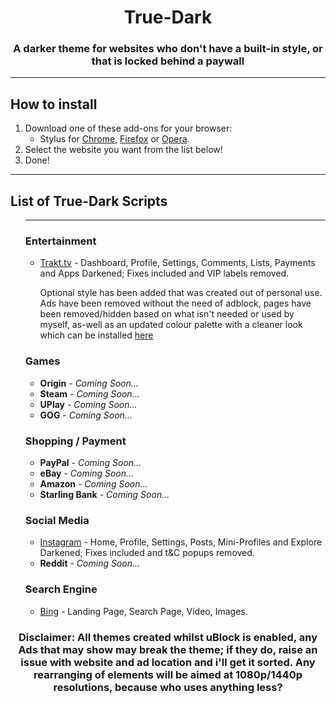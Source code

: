 <p>
    <h1 align="center"><strong>True-Dark</strong></h1>
    <h3 align="center">A darker theme for websites who don't have a built-in style, or that is locked behind a paywall</h3>
    <p align="center">
<hr>
<p>
    <h2 align="left">How to install</h2>
    <ol align="left">
        <li>Download one of these add-ons for your browser:
            <ul>
                <li>Stylus for <a
                        href="https://chrome.google.com/webstore/detail/stylus/clngdbkpkpeebahjckkjfobafhncgmne">Chrome</a>,
                    <a href="https://addons.mozilla.org/firefox/addon/styl-us/">Firefox</a> or <a
                        href="https://addons.opera.com/extensions/details/stylus/">Opera</a>.</li>
            </ul>
        </li>
        <li>Select the website you want from the list below!
        <li>Done!</li>
    </ol>
    <hr>
    <h2 align="left">List of True-Dark Scripts</h2>
    <ol align="left">
    <hr>
    <h3 align="left">Entertainment</h3>
            <ul>
                <li><a href="https://raw.githubusercontent.com/wadforth/True-Dark/main/Trakt.tv/true-trakt.user.css">Trakt.tv</a> - Dashboard, Profile, Settings, Comments, Lists, Payments and Apps Darkened; Fixes included and VIP labels removed. <p>Optional style has been added that was created out of personal use. Ads have been removed without the need of adblock, pages have been removed/hidden based on what isn't needed or used by myself, as-well as an updated colour palette with a cleaner look which can be installed <a href="https://raw.githubusercontent.com/wadforth/True-Dark/main/Trakt.tv/true-trakt-optional.user.css">here</a></li>
    </ul>
    <h3>Games</h3>
            <ul>
                <li><b>Origin</b> - <i>Coming Soon...</i></li>
                <li><b>Steam</b> - <i>Coming Soon...</i></li>
                <li><b>UPlay</b> - <i>Coming Soon...</i></li>
                <li><b>GOG</b> - <i>Coming Soon...</i></li>
    </ul>
    <h3>Shopping / Payment</h3>
            <ul>
                <li><b>PayPal</b> - <i>Coming Soon...</i></li>
                <li><b>eBay</b> - <i>Coming Soon...</i></li>
                <li><b>Amazon</b> - <i>Coming Soon...</i></li>
                <li><b>Starling Bank</b> - <i>Coming Soon...</i></li>
    </ul>
    <h3>Social Media</h3>
            <ul>
                <li><a href="https://raw.githubusercontent.com/wadforth/True-Dark/main/instagram.com/true-instagram.user.css">Instagram</a> - Home, Profile, Settings, Posts, Mini-Profiles and Explore Darkened; Fixes included and t&C popups removed. </li>
                <li><b>Reddit</b> - <i>Coming Soon...</i></li>
    </ul>
    <h3>Search Engine</h3>
            <ul>
                <li><a href="https://raw.githubusercontent.com/wadforth/True-Dark/main/Bing/true-bing.user.css">Bing</a> - Landing Page, Search Page, Video, Images.</li>
    </ul>
    </ol>
     <h3 align="center"><b>Disclaimer:</b> All themes created whilst uBlock is enabled, any Ads that may show may break the theme; if they do, raise an issue with website and ad location and i'll get it sorted. Any rearranging of elements will be aimed at 1080p/1440p resolutions, because who uses anything less?</h3>
</p>
